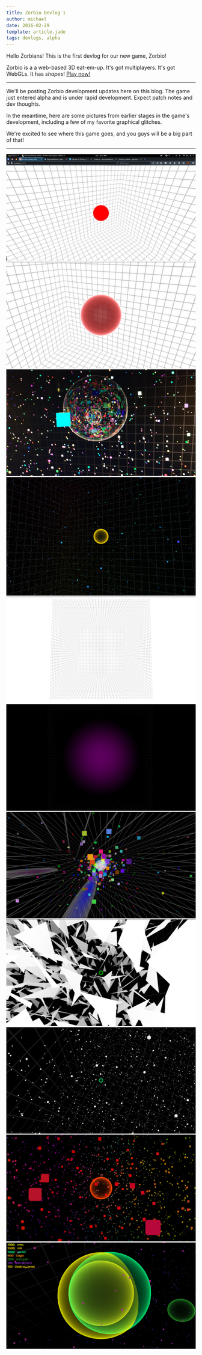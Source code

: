 ```yaml
---
title: Zorbio Devlog 1
author: michael
date: 2016-02-29
template: article.jade
tags: devlogs, alpha
---
```


Hello Zorbians!  This is the first devlog for our new game, Zorbio!

Zorbio is a a web-based 3D eat-em-up.  It's got multiplayers.  It's got WebGLs.
It has *shapes*!  [Play now!](http://zor.bio)

----

We'll be posting Zorbio development updates here on this blog.
The game just entered alpha and is under rapid development.  Expect patch notes
and dev thoughts.

In the meantime, here are some pictures from earlier stages in the game's
development, including a few of my favorite graphical glitches.

We're excited to see where this game goes, and you guys will be a big part of
that!

----

<div class="gallery">
    <img src="00.png" alt="zorbio image" />
    <img src="01.jpg" alt="zorbio image" />
    <img src="02.jpg" alt="zorbio image" />
    <img src="03.png" alt="zorbio image" />
    <img src="04.png" alt="zorbio image" />
    <img src="05.png" alt="zorbio image" />
    <img src="06.png" alt="zorbio image" />
    <img src="07.png" alt="zorbio image" />
    <img src="08.png" alt="zorbio image" />
    <img src="09.png" alt="zorbio image" />
    <img src="10.png" alt="zorbio image" />
</div>
